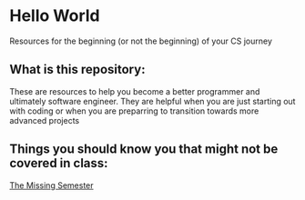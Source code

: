# Hello World

Resources for the beginning (or not the beginning) of your CS journey

## What is this repository: 

These are resources to help you become a better programmer and ultimately software engineer. They are helpful when you are just starting out with coding or
when you are preparring to transition towards more advanced projects

## Things you should know you that might not be covered in class: 

[The Missing Semester](https://missing.csail.mit.edu/)
